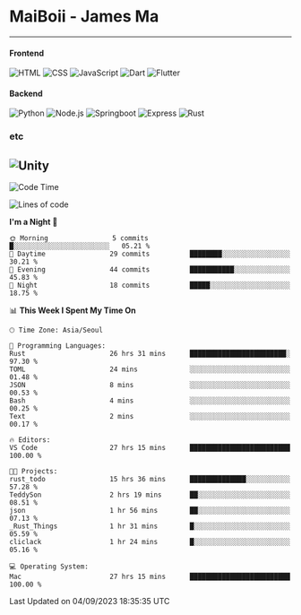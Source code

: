 # MaiBoii - James Ma
---
#### Frontend
![HTML](https://img.shields.io/badge/-HTML-E34F26?style=flat-square&logo=html5&logoColor=white)
![CSS](https://img.shields.io/badge/-CSS-1572B6?style=flat-square&logo=css3)
![JavaScript](https://img.shields.io/badge/-JavaScript-F7DF1E?style=flat-square&logo=javascript&logoColor=black)
![Dart](https://img.shields.io/badge/-Dart-0175C2?style=flat-square&logo=dart)
![Flutter](https://img.shields.io/badge/-Flutter-02569B?style=flat-square&logo=flutter)

#### Backend
![Python](https://img.shields.io/badge/-Python-3776AB?style=flat-square&logo=python&logoColor=white)
![Node.js](https://img.shields.io/badge/-Node.js-339933?style=flat-square&logo=node.js&logoColor=white)
![Springboot](https://img.shields.io/badge/-SpringBoot-6DB33F?style=flat-square&logo=springboot&logoColor=white)
![Express](https://img.shields.io/badge/-Express-339933?style=flat-square&logo=express&logoColor=white)
![Rust](https://img.shields.io/badge/-Rust-000000?style=flat-square&logo=rust&logoColor=white)


### etc
![Unity](https://img.shields.io/badge/-Unity-FFFFFF?style=flat-square&logo=unity&logoColor=black)
---
<!--START_SECTION:waka-->
![Code Time](http://img.shields.io/badge/Code%20Time-601%20hrs%205%20mins-blue)

![Lines of code](https://img.shields.io/badge/From%20Hello%20World%20I%27ve%20Written-44.4%20thousand%20lines%20of%20code-blue)

**I'm a Night 🦉** 

```text
🌞 Morning                5 commits           █░░░░░░░░░░░░░░░░░░░░░░░░   05.21 % 
🌆 Daytime                29 commits          ████████░░░░░░░░░░░░░░░░░   30.21 % 
🌃 Evening                44 commits          ███████████░░░░░░░░░░░░░░   45.83 % 
🌙 Night                  18 commits          █████░░░░░░░░░░░░░░░░░░░░   18.75 % 
```


📊 **This Week I Spent My Time On** 

```text
🕑︎ Time Zone: Asia/Seoul

💬 Programming Languages: 
Rust                     26 hrs 31 mins      ████████████████████████░   97.30 % 
TOML                     24 mins             ░░░░░░░░░░░░░░░░░░░░░░░░░   01.48 % 
JSON                     8 mins              ░░░░░░░░░░░░░░░░░░░░░░░░░   00.53 % 
Bash                     4 mins              ░░░░░░░░░░░░░░░░░░░░░░░░░   00.25 % 
Text                     2 mins              ░░░░░░░░░░░░░░░░░░░░░░░░░   00.17 % 

🔥 Editors: 
VS Code                  27 hrs 15 mins      █████████████████████████   100.00 % 

🐱‍💻 Projects: 
rust_todo                15 hrs 36 mins      ██████████████░░░░░░░░░░░   57.28 % 
TeddySon                 2 hrs 19 mins       ██░░░░░░░░░░░░░░░░░░░░░░░   08.51 % 
json                     1 hr 56 mins        ██░░░░░░░░░░░░░░░░░░░░░░░   07.13 % 
_Rust_Things             1 hr 31 mins        █░░░░░░░░░░░░░░░░░░░░░░░░   05.59 % 
cliclack                 1 hr 24 mins        █░░░░░░░░░░░░░░░░░░░░░░░░   05.16 % 

💻 Operating System: 
Mac                      27 hrs 15 mins      █████████████████████████   100.00 % 
```


 Last Updated on 04/09/2023 18:35:35 UTC
<!--END_SECTION:waka-->

